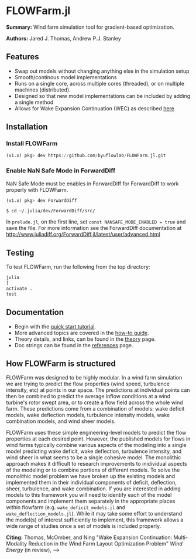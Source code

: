 # FLOWFarm.jl

**Summary:** Wind farm simulation tool for gradient-based optimization.

**Authors:** Jared J. Thomas, Andrew P.J. Stanley

## Features
- Swap out models without changing anything else in the simulation setup
- Smooth/continous model implementations
- Runs on a single core, across multiple cores (threaded), or on multiple machines (distributed).
- Designed so that new model implementations can be included by adding a single method
- Allows for Wake Expansion Continuation (WEC) as described [here](http://flowlab.groups.et.byu.net/preprints/Thomas2021.pdf)

## Installation

### Install FLOWFarm

```julia
(v1.x) pkg> dev https://github.com/byuflowlab/FLOWFarm.jl.git
```

### Enable NaN Safe Mode in ForwardDiff
NaN Safe Mode must be enables in ForwardDiff for ForwardDiff to work properly with FLOWFarm.

```julia
(v1.x) pkg> dev ForwardDiff
```
```
$ cd ~/.julia/dev/ForwardDiff/src/
```
In `prelude.jl`, on the first line, set `const NANSAFE_MODE_ENABLED = true` and save the file. 
For more information see the ForwardDiff documentation at 
http://www.juliadiff.org/ForwardDiff.jl/latest/user/advanced.html

## Testing

To test FLOWFarm, run the following from the top directory:

```julia
julia
]
activate .
test
```

## Documentation

* Begin with the [quick start tutorial](Tutorial.md).
* More advanced topics are covered in the [how-to guide](How_to.md).
* Theory details, and links, can be found in the [theory](Explanation.md) page.
* Doc strings can be found in the [references](Reference.md) page.

## How FLOWFarm is structured
FLOWFarm was designed to be highly modular. In a wind farm simulation we are trying to predict the flow properties (wind speed, turbulence intensity, etc) at points in our space. The predictions at individual points can then be combined to predict the average inflow conditions at a wind turbine's rotor swept area, or to create a flow field across the whole wind farm. These predictions come from a combination of models: wake deficit models, wake deflection models, turbulence intensity models, wake combination models, and wind sheer models.

FLOWFarm uses these simple engineering-level models to predict the flow properties at each desired point. However, the published models for flows in wind farms typically combine various aspects of the modeling into a single model predicting wake deficit, wake deflection, turbulence intensity, and wind sheer in what seems to be a single cohesive model. The monolithic approach makes it difficult to research improvements to inidividual aspects of the modeling or to combine portions of different models. To solve the monolithic model problem we have broken up the existing models and implemented them in their individual components of deficit, deflection, sheer, turbulence, and wake combination. If you are interested in adding models to this framework you will need to identify each of the model components and implement them separately in the appropriate places within flowfarm (e.g. `wake_deficit_models.jl` and `wake_deflection_models.jl`). While it may take some effort to understand the model(s) of interest sufficiently to implement, this framework allows a wide range of studies once a set of models is included properly.

**Citing:**
Thomas, McOmber, and Ning "Wake Expansion Continuation: Multi-Modality Reduction in the Wind Farm Layout Optimization Problem" *Wind Energy* (in review), -->

